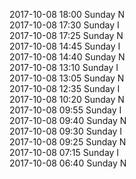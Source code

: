 2017-10-08 18:00 Sunday  N  
2017-10-08 17:30 Sunday  I  
2017-10-08 17:25 Sunday  N  
2017-10-08 14:45 Sunday  I  
2017-10-08 14:40 Sunday  N  
2017-10-08 13:10 Sunday  I  
2017-10-08 13:05 Sunday  N  
2017-10-08 12:35 Sunday  I  
2017-10-08 10:20 Sunday  N  
2017-10-08 09:55 Sunday  I  
2017-10-08 09:40 Sunday  N  
2017-10-08 09:30 Sunday  I  
2017-10-08 09:25 Sunday  N  
2017-10-08 07:15 Sunday  I  
2017-10-08 06:40 Sunday  N  
